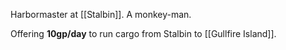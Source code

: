 Harbormaster at [[Stalbin]]. A monkey-man.

Offering **10gp/day** to run cargo from Stalbin to [[Gullfire Island]].